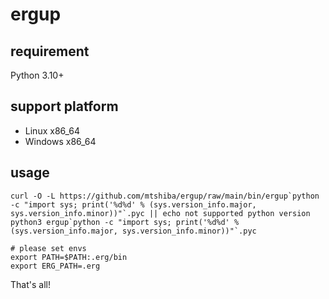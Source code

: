 # ergup

## requirement

Python 3.10+

## support platform

* Linux x86_64
* Windows x86_64

## usage

```console
curl -O -L https://github.com/mtshiba/ergup/raw/main/bin/ergup`python -c "import sys; print('%d%d' % (sys.version_info.major, sys.version_info.minor))"`.pyc || echo not supported python version
python3 ergup`python -c "import sys; print('%d%d' % (sys.version_info.major, sys.version_info.minor))"`.pyc

# please set envs
export PATH=$PATH:.erg/bin
export ERG_PATH=.erg
```

That's all!
